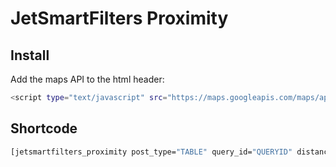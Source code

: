 # JetSmartFilters Proximity

## Install

Add the maps API to the html header:

```bash
<script type="text/javascript" src="https://maps.googleapis.com/maps/api/js?key=API_KEY&libraries=places"></script>
```

## Shortcode

```bash
[jetsmartfilters_proximity post_type="TABLE" query_id="QUERYID" distances="10,20,30" distance_suffix=" km" ]
```
